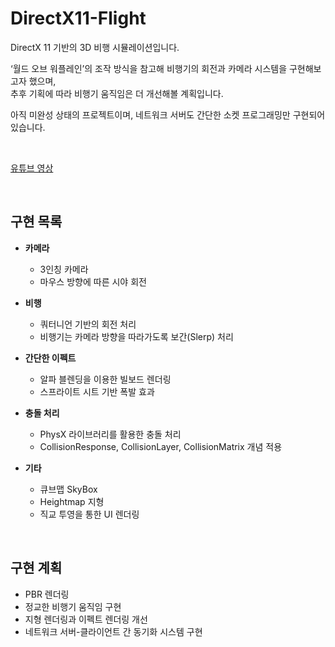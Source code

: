 # DirectX11-Flight

DirectX 11 기반의 3D 비행 시뮬레이션입니다.  

‘월드 오브 워플레인’의 조작 방식을 참고해 비행기의 회전과 카메라 시스템을 구현해보고자 했으며, <br>
추후 기획에 따라 비행기 움직임은 더 개선해볼 계획입니다.

아직 미완성 상태의 프로젝트이며, 네트워크 서버도 간단한 소켓 프로그래밍만 구현되어 있습니다.

<br>

[유튜브 영상](https://youtu.be/LtHkrbhR0IQ?si=OpMynCfWETIsJcHL)

<br>

## 구현 목록

- **카메라**
  - 3인칭 카메라
  - 마우스 방향에 따른 시야 회전

- **비행**
  - 쿼터니언 기반의 회전 처리
  - 비행기는 카메라 방향을 따라가도록 보간(Slerp) 처리

- **간단한 이펙트**
  - 알파 블렌딩을 이용한 빌보드 렌더링
  - 스프라이트 시트 기반 폭발 효과

- **충돌 처리**
  - PhysX 라이브러리를 활용한 충돌 처리
  - CollisionResponse, CollisionLayer, CollisionMatrix 개념 적용

- **기타**
  - 큐브맵 SkyBox
  - Heightmap 지형
  - 직교 투영을 통한 UI 렌더링
    
<br>

## 구현 계획
- PBR 렌더링
- 정교한 비행기 움직임 구현
- 지형 렌더링과 이펙트 렌더링 개선
- 네트워크 서버-클라이언트 간 동기화 시스템 구현
